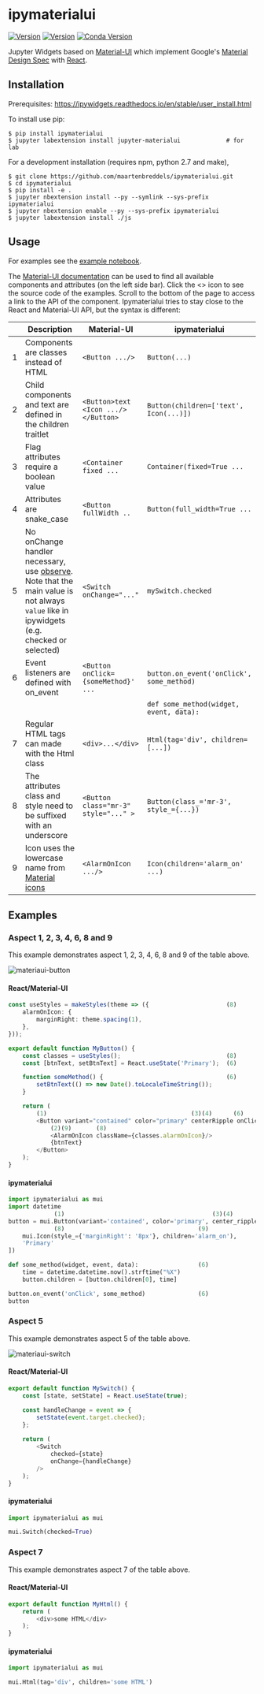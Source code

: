 ipymaterialui
===============================

[![Version](https://img.shields.io/npm/v/jupyter-materialui.svg)](https://www.npmjs.com/package/jupyter-materialui)
[![Version](https://img.shields.io/pypi/v/ipymaterialui.svg)](https://pypi.python.org/mariobuikhuizen/ipymaterialui)
[![Conda Version](https://img.shields.io/conda/vn/conda-forge/ipymaterialui.svg)](https://anaconda.org/conda-forge/ipymaterialui)

Jupyter Widgets based on [Material-UI](https://material-ui.com/) which implement Google's 
[Material Design Spec](https://material.io/) with [React](https://reactjs.org/).

Installation
------------

Prerequisites:
    https://ipywidgets.readthedocs.io/en/stable/user_install.html

To install use pip:

    $ pip install ipymaterialui
    $ jupyter labextension install jupyter-materialui             # for lab


For a development installation (requires npm, python 2.7 and make),

    $ git clone https://github.com/maartenbreddels/ipymaterialui.git
    $ cd ipymaterialui
    $ pip install -e .
    $ jupyter nbextension install --py --symlink --sys-prefix ipymaterialui
    $ jupyter nbextension enable --py --sys-prefix ipymaterialui
    $ jupyter labextension install ./js

Usage
-----

For examples see the [example notebook](Core%20examples.ipynb).

The [Material-UI documentation](https://material-ui.com/components/buttons/) can be used to find all available 
components and attributes (on the left side bar). Click the <> icon to see the source code of the examples. Scroll to 
the bottom of the page to access a link to the API of the component. Ipymaterialui tries to stay close to the React and 
Material-UI API, but the syntax is different:

|   | Description | Material-UI | ipymaterialui |
|---|-------------|-------------|---------------|
|1| Components are classes instead of HTML | `<Button .../>` | `Button(...)` |
|2| Child components and text are defined in the children traitlet| `<Button>text <Icon .../></Button>` | `Button(children=['text', Icon(...)])` |
|3| Flag attributes require a boolean value | `<Container fixed ...` | `Container(fixed=True ...` |
|4| Attributes are snake_case | `<Button fullWidth ..` | `Button(full_width=True ...` |
|5| No onChange handler necessary, use [observe](https://traitlets.readthedocs.io/en/stable/using_traitlets.html#observe). Note that the main value is not always `value` like in ipywidgets (e.g. checked or selected) | `<Switch onChange="..."` | `mySwitch.checked` |
|6| Event listeners are defined with on_event | `<Button onClick={someMethod}' ...` | `button.on_event('onClick', some_method)` |
| | | | `def some_method(widget, event, data):` |
|7| Regular HTML tags can made with the Html class | `<div>...</div>` | `Html(tag='div', children=[...])` |
|8| The attributes class and style need to be suffixed with an underscore | `<Button class="mr-3" style="..." >` | `Button(class_='mr-3', style_={...})` |
|9| Icon uses the lowercase name from [Material icons](https://material.io/tools/icons/?style=baseline) | `<AlarmOnIcon .../>` | `Icon(children='alarm_on' ...)` |


Examples
--------

### Aspect 1, 2, 3, 4, 6, 8 and 9

This example demonstrates aspect 1, 2, 3, 4, 6, 8 and 9 of the table above. 

![materiaui-button](https://user-images.githubusercontent.com/46192475/61886271-aafb4c00-aeff-11e9-86cc-fd1e0d228e60.gif)

#### React/Material-UI 
```typescript jsx
const useStyles = makeStyles(theme => ({                      (8)
    alarmOnIcon: {
        marginRight: theme.spacing(1),
    },
}));

export default function MyButton() {
    const classes = useStyles();                              (8)
    const [btnText, setBtnText] = React.useState('Primary');  (6)

    function someMethod() {                                   (6)
        setBtnText(() => new Date().toLocaleTimeString());
    }

    return (
        (1)                                         (3)(4)      (6)          
        <Button variant="contained" color="primary" centerRipple onClick={someMethod}>
            (2)(9)       (8)
            <AlarmOnIcon className={classes.alarmOnIcon}/>
            {btnText}
        </Button>
    );
}
```


#### ipymaterialui
```python
import ipymaterialui as mui
import datetime
             (1)                                          (3)(4)              (2)
button = mui.Button(variant='contained', color='primary', center_ripple=True, children=[
             (8)                                      (9)
    mui.Icon(style_={'marginRight': '8px'}, children='alarm_on'),
    'Primary'
])

def some_method(widget, event, data):                 (6)
    time = datetime.datetime.now().strftime("%X")
    button.children = [button.children[0], time]

button.on_event('onClick', some_method)               (6)
button
```

### Aspect 5

This example demonstrates aspect 5 of the table above.

![materiaui-switch](https://user-images.githubusercontent.com/46192475/61886282-b0f12d00-aeff-11e9-91c5-060eabc7fb4f.gif)

#### React/Material-UI 
```typescript jsx
export default function MySwitch() {
    const [state, setState] = React.useState(true);

    const handleChange = event => {
        setState(event.target.checked);
    };
    
    return (
        <Switch
            checked={state}
            onChange={handleChange}
        />
    );
}
```

#### ipymaterialui
```python
import ipymaterialui as mui

mui.Switch(checked=True)
```

### Aspect 7

This example demonstrates aspect 7 of the table above.

#### React/Material-UI 
```typescript jsx
export default function MyHtml() {
    return (
        <div>some HTML</div>
    );
}
```

#### ipymaterialui
```python
import ipymaterialui as mui

mui.Html(tag='div', children='some HTML')
```
